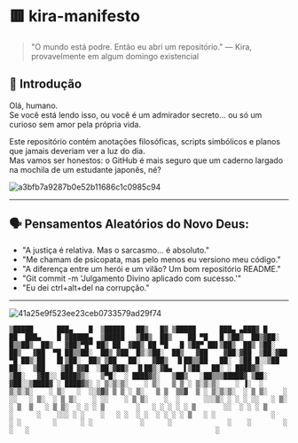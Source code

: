 # 🟥 kira-manifesto

> "O mundo está podre. Então eu abri um repositório." — Kira, provavelmente em algum domingo existencial

## 🧠 Introdução

Olá, humano.  
Se você está lendo isso, ou você é um admirador secreto... ou só um curioso sem amor pela própria vida.

Este repositório contém anotações filosóficas, scripts simbólicos e planos que jamais deveriam ver a luz do dia.  
Mas vamos ser honestos: o GitHub é mais seguro que um caderno largado na mochila de um estudante japonês, né?
 
![a3bfb7a9287b0e52b11686c1c0985c94](https://github.com/user-attachments/assets/64c84c49-8524-4b2b-b467-5fd39979b3e9)

---

## 🗣️ Pensamentos Aleatórios do Novo Deus:

- "A justiça é relativa. Mas o sarcasmo... é absoluto."
- "Me chamam de psicopata, mas pelo menos eu versiono meu código."
- "A diferença entre um herói e um vilão? Um bom repositório README."
- "Git commit -m 'Julgamento Divino aplicado com sucesso.'"
- "Eu dei ctrl+alt+del na corrupção."

---
![41a25e9f523ee23ceb0733579ad29f74](https://github.com/user-attachments/assets/f1ecaba4-82ec-48cd-92ac-868ae179948e)


 
``
 ▒█████      ███▄    █  ▒█████   ██▒   █▓ ▒█████      ███▄ ▄███▓ █    ██  ███▄    █ ▓█████▄  ▒█████  
▒██▒  ██▒    ██ ▀█   █ ▒██▒  ██▒▓██░   █▒▒██▒  ██▒   ▓██▒▀█▀ ██▒ ██  ▓██▒ ██ ▀█   █ ▒██▀ ██▌▒██▒  ██▒
▒██░  ██▒   ▓██  ▀█ ██▒▒██░  ██▒ ▓██  █▒░▒██░  ██▒   ▓██    ▓██░▓██  ▒██░▓██  ▀█ ██▒░██   █▌▒██░  ██▒
▒██   ██░   ▓██▒  ▐▌██▒▒██   ██░  ▒██ █░░▒██   ██░   ▒██    ▒██ ▓▓█  ░██░▓██▒  ▐▌██▒░▓█▄   ▌▒██   ██░
░ ████▓▒░   ▒██░   ▓██░░ ████▓▒░   ▒▀█░  ░ ████▓▒░   ▒██▒   ░██▒▒▒█████▓ ▒██░   ▓██░░▒████▓ ░ ████▓▒░
░ ▒░▒░▒░    ░ ▒░   ▒ ▒ ░ ▒░▒░▒░    ░ ▐░  ░ ▒░▒░▒░    ░ ▒░   ░  ░░▒▓▒ ▒ ▒ ░ ▒░   ▒ ▒  ▒▒▓  ▒ ░ ▒░▒░▒░ 
  ░ ▒ ▒░    ░ ░░   ░ ▒░  ░ ▒ ▒░    ░ ░░    ░ ▒ ▒░    ░  ░      ░░░▒░ ░ ░ ░ ░░   ░ ▒░ ░ ▒  ▒   ░ ▒ ▒░ 
░ ░ ░ ▒        ░   ░ ░ ░ ░ ░ ▒       ░░  ░ ░ ░ ▒     ░      ░    ░░░ ░ ░    ░   ░ ░  ░ ░  ░ ░ ░ ░ ▒  
    ░ ░              ░     ░ ░        ░      ░ ░            ░      ░              ░    ░        ░ ░  
                                     ░                                               ░               
``                                     
